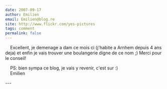 ```yaml
---
date: 2007-09-17
author: Emilien
email: Emilien@blog.re
site: http://www.flickr.com/yes-pictures
tags: comment
permalink: false
---
```


<p>&nbsp;&nbsp;&nbsp; Excellent, je demenage a dam ce mois ci (j'habite a Arnhem depuis 4 ans deja) et enfin je vais trouver une boulangerie digne de ce nom ;) Merci pour le conseil!</p>

<p>&nbsp;&nbsp;&nbsp; PS: bien sympa ce blog, je vais y revenir, c'est sur :)<br />
&nbsp;&nbsp;&nbsp; Emilien</p>
---